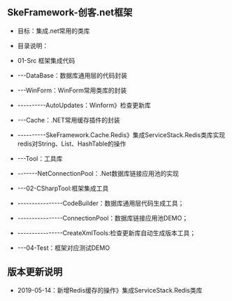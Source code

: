 ##  SkeFramework-创客.net框架

 - 目标：集成.net常用的类库

 - 目录说明：

 - 01-Src 框架集成代码
 - ---DataBase：数据库通用层的代码封装
 - ---WinForm：WinForm常用类库的封装
 - ----------AutoUpdates：Winform》检查更新库
 - ---Cache：.NET常用缓存插件的封装
 - ----------SkeFramework.Cache.Redis》集成ServiceStack.Redis类库实现redis对String、List、HashTable的操作
 - ---Tool：工具库
 - -------NetConnectionPool：.Net数据库链接应用池的实现
 - ---02-CSharpTool:框架集成工具
 - ----------------CodeBuilder：数据库通用层代码生成工具；
 - ----------------ConnectionPool：数据库链接应用池DEMO；
 - ----------------CreateXmlTools:检查更新库自动生成版本工具；
 - ---04-Test：框架对应测试DEMO
##  版本更新说明
 - 2019-05-14：新增Redis缓存的操作》集成ServiceStack.Redis类库